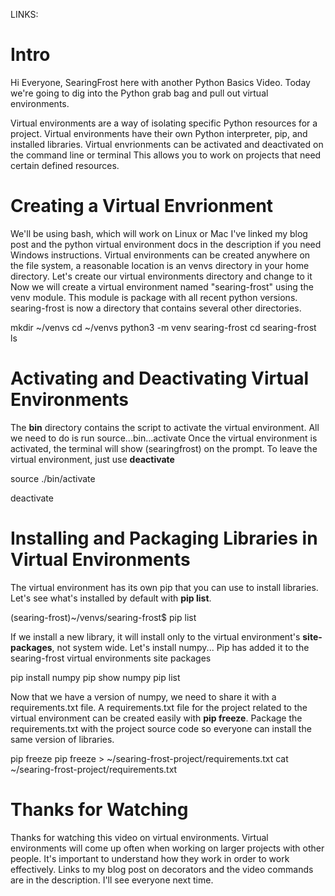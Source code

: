 LINKS:

# Intro
Hi Everyone, SearingFrost here with another Python Basics Video.
Today we're going to dig into the Python grab bag and pull out virtual environments. 

Virtual environments are a way of isolating specific Python resources for a project. 
Virtual environments have their own Python interpreter, pip, and installed libraries. 
Virtual envrionments can be activated and deactivated on the command line or terminal
This allows you to work on projects that need certain defined resources. 

# Creating a Virtual Envrionment
We'll be using bash, which will work on Linux or Mac
I've linked my blog post and the python virtual environment docs in the description if you need Windows instructions. 
Virtual environments can be created anywhere on the file system, a reasonable location is an venvs directory in your home directory.
Let's create our virtual environments directory and change to it
Now we will create a virtual environment named "searing-frost" using the venv module.
This module is package with all recent python versions. 
searing-frost is now a directory that contains several other directories. 

mkdir ~/venvs
cd ~/venvs
python3 -m venv searing-frost
cd searing-frost
ls

# Activating and Deactivating Virtual Environments
The **bin** directory contains the script to activate the virtual environment. 
All we need to do is run source...bin...activate
Once the virtual environment is activated, the terminal will show (searingfrost) on the prompt.
To leave the virtual environment, just use **deactivate**

source ./bin/activate

deactivate

# Installing and Packaging Libraries in Virtual Environments
The virtual environment has its own pip that you can use to install libraries. 
Let's see what's installed by default with **pip list**. 

(searing-frost)~/venvs/searing-frost$ pip list

If we install a new library, it will install only to the virtual environment's **site-packages**, not system wide. 
Let's install numpy...
Pip has added it to the searing-frost virtual environments site packages 

pip install numpy
pip show numpy
pip list


Now that we have a version of numpy, we need to share it with a requirements.txt file.
A requirements.txt file for the project related to the virtual environment can be created easily with **pip freeze**.
Package the requirements.txt with the project source code so everyone can install the same version of libraries. 

pip freeze
pip freeze > ~/searing-frost-project/requirements.txt
cat ~/searing-frost-project/requirements.txt

# Thanks for Watching
Thanks for watching this video on virtual environments. 
Virtual environments will come up often when working on larger projects with other people. 
It's important to understand how they work in order to work effectively. 
Links to my blog post on decorators and the video commands are in the description. 
I'll see everyone next time. 
